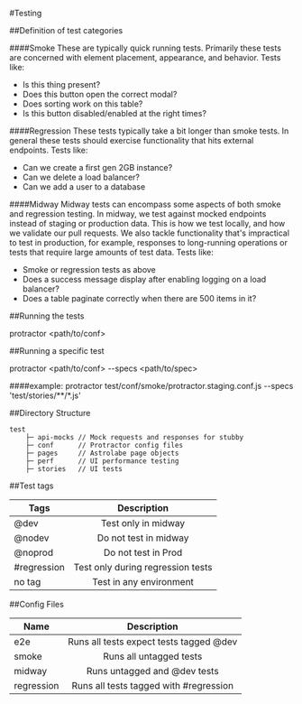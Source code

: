 #Testing

##Definition of test categories

####Smoke
These are typically quick running tests.  Primarily these tests are concerned with element placement, appearance, and behavior.  Tests like:
* Is this thing present?
* Does this button open the correct modal?
* Does sorting work on this table?
* Is this button disabled/enabled at the right times?

####Regression
These tests typically take a bit longer than smoke tests.  In general these tests should exercise functionality that hits external endpoints.  Tests like:
* Can we create a first gen 2GB instance?
* Can we delete a load balancer?
* Can we add a user to a database

####Midway
Midway tests can encompass some aspects of both smoke and regression testing.  In midway, we test against mocked endpoints instead of staging or production data.  This is how we test locally, and how we validate our pull requests.  We also tackle functionality that's impractical to test in production, for example, responses to long-running operations or tests that require large amounts of test data.  Tests like:
* Smoke or regression tests as above
* Does a success message display after enabling logging on a load balancer?
* Does a table paginate correctly when there are 500 items in it?

##Running the tests

protractor &lt;path/to/conf&gt;

##Running a specific test

protractor &lt;path/to/conf&gt; --specs &lt;path/to/spec&gt;

####example:
protractor test/conf/smoke/protractor.staging.conf.js --specs 'test/stories/\*\*/\*.js'

##Directory Structure

```
test
    ├─ api-mocks // Mock requests and responses for stubby
    ├─ conf      // Protractor config files
    ├─ pages     // Astrolabe page objects
    ├─ perf      // UI performance testing
    ├─ stories   // UI tests
```

##Test tags

| Tags        | Description                       |
|-------------|:---------------------------------:|
| @dev        | Test only in midway               |
| @nodev	  | Do not test in midway
| @noprod     | Do not test in Prod               |
| #regression | Test only during regression tests |
| no tag      | Test in any environment           |

##Config Files

| Name        | Description                             |
|-------------|:---------------------------------------:|
| e2e         | Runs all tests expect tests tagged @dev |
| smoke       | Runs all untagged tests                 |
| midway      | Runs untagged and @dev tests            |
| regression  | Runs all tests tagged with #regression  |
